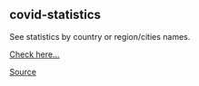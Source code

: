 ## covid-statistics

See statistics by country or region/cities names.

[Check here...](https://vic-teshua.github.io/covid-statistics/)

[Source](https://github.com/mathdroid/covid-19-api)
